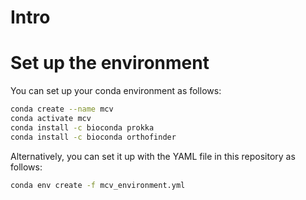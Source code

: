 # Intro

# Set up the environment

You can set up your conda environment as follows:

```bash
conda create --name mcv
conda activate mcv
conda install -c bioconda prokka 
conda install -c bioconda orthofinder
```

Alternatively, you can set it up with the YAML file in this repository as follows:

```bash
conda env create -f mcv_environment.yml 
```
